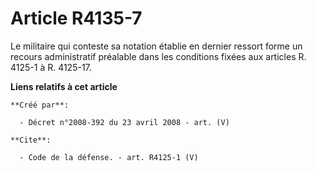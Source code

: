 # Article R4135-7

Le militaire qui conteste sa notation établie en dernier ressort forme un recours administratif préalable dans les conditions
fixées aux articles R. 4125-1 à R. 4125-17.

**Liens relatifs à cet article**

	**Créé par**:

	  - Décret n°2008-392 du 23 avril 2008 - art. (V)

	**Cite**:

	  - Code de la défense. - art. R4125-1 (V)
